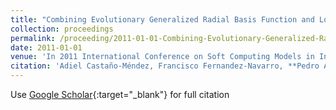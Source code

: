 ```yaml
---
title: "Combining Evolutionary Generalized Radial Basis Function and Logistic Regression Methods for Classification"
collection: proceedings
permalink: /proceeding/2011-01-01-Combining-Evolutionary-Generalized-Radial-Basis-Function-and-Logistic-Regression-Methods-for-Classification
date: 2011-01-01
venue: 'In 2011 International Conference on Soft Computing Models in Industrial and Environmental Applications (SOCO2011)'
citation: 'Adiel Castaño-Méndez, Francisco Fernandez-Navarro, **Pedro Antonio Gutiérrez, **, César Hervás-Martínez, &quot;Combining Evolutionary Generalized Radial Basis Function and Logistic Regression Methods for Classification.&quot; In 2011 International Conference on Soft Computing Models in Industrial and Environmental Applications (SOCO2011), 2011, pp.263-270.'
---
```

Use [Google Scholar](https://scholar.google.com/scholar?q=Combining+Evolutionary+Generalized+Radial+Basis+Function+and+Logistic+Regression+Methods+for+Classification){:target="_blank"} for full citation